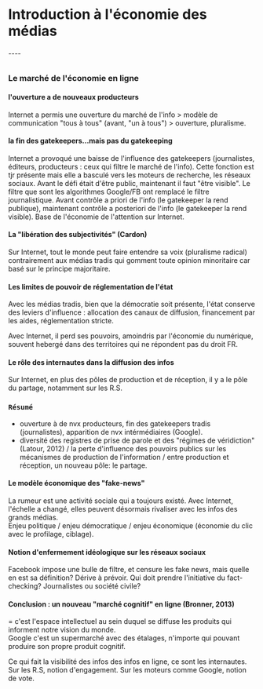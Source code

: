 # Introduction à l'économie des médias

###### ----

### Le marché de l'économie en ligne

#### l'ouverture a de nouveaux producteurs

Internet a permis une ouverture du marché de l'info &gt; modèle de communication "tous à tous" \(avant, "un à tous"\) &gt; ouverture, pluralisme.

#### la fin des gatekeepers...mais pas du gatekeeping

Internet a provoqué une baisse de l'influence des gatekeepers \(journalistes, éditeurs, producteurs : ceux qui filtre le marché de l'info\). Cette fonction est tjr présente mais elle a basculé vers les moteurs de recherche, les réseaux sociaux. Avant le défi était d'être public, maintenant il faut "être visible". Le filtre que sont les algorithmes Google/FB ont remplacé le filtre journalistique. Avant contrôle a priori de l'info \(le gatekeeper la rend publique\), maintenant contrôle a posteriori de l'info \(le gatekeeper la rend visible\). Base de l'économie de l'attention sur Internet.

#### La "libération des subjectivités" \(Cardon\)

Sur Internet, tout le monde peut faire entendre sa voix \(pluralisme radical\) contrairement aux médias tradis qui gomment toute opinion minoritaire car basé sur le principe majoritaire.

#### Les limites de pouvoir de réglementation de l'état

Avec les médias tradis, bien que la démocratie soit présente, l'état conserve des leviers d'influence : allocation des canaux de diffusion, financement par les aides, réglementation stricte.

Avec Internet, il perd ses pouvoirs, amoindris par l'économie du numérique, souvent hebergé dans des territoires qui ne répondent pas du droit FR.

#### Le rôle des internautes dans la diffusion des infos

Sur Internet, en plus des pôles de production et de réception, il y a le pôle du partage, notamment sur les R.S.

### `Résumé`

* ouverture à de nvx producteurs, fin des gatekeepers tradis \(journalistes\), apparition de nvx intérmédiaires \(Google\).
* diversité des registres de prise de parole et des "régimes de véridiction" \(Latour, 2012\) / la perte d'influence des pouvoirs publics sur les mécanismes de production de l'information / entre production et réception, un nouveau pôle: le partage.

#### Le modèle économique des "fake-news"

La rumeur est une activité sociale qui a toujours existé. Avec Internet, l'échelle a changé, elles peuvent désormais rivaliser avec les infos des grands médias.  
Enjeu politique / enjeu démocratique / enjeu économique \(économie du clic avec le profilage, ciblage\).

#### Notion d'enfermement idéologique sur les réseaux sociaux

Facebook impose une bulle de filtre, et censure les fake news, mais quelle en est sa définition? Dérive à prévoir. Qui doit prendre l'initiative du fact-checking? Journalistes ou société civile?

#### Conclusion : un nouveau "marché cognitif" en ligne \(Bronner, 2013\)

= c'est l'espace intellectuel au sein duquel se diffuse les produits qui informent notre vision du monde.  
Google c'est un supermarché avec des étalages, n'importe qui pouvant produire son propre produit cognitif.

Ce qui fait la visibilité des infos des infos en ligne, ce sont les internautes. Sur les R.S, notion d'engagement. Sur les moteurs comme Google, notion de vote.


